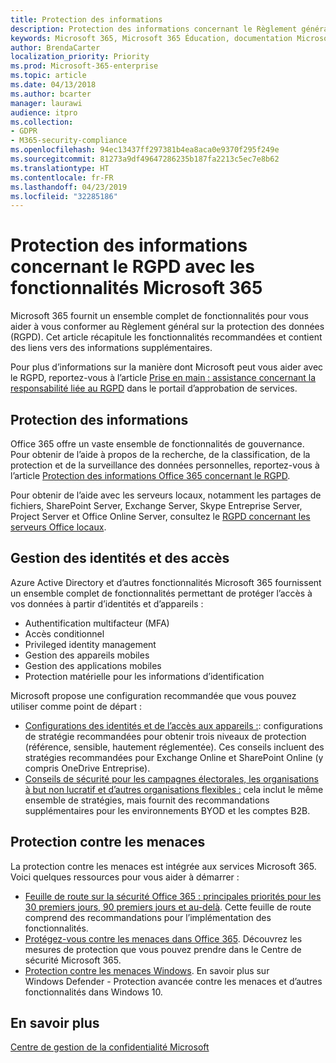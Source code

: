 ```yaml
---
title: Protection des informations
description: Protection des informations concernant le Règlement général sur la protection des données (RGPD)
keywords: Microsoft 365, Microsoft 365 Éducation, documentation Microsoft 365, RGPD
author: BrendaCarter
localization_priority: Priority
ms.prod: Microsoft-365-enterprise
ms.topic: article
ms.date: 04/13/2018
ms.author: bcarter
manager: laurawi
audience: itpro
ms.collection:
- GDPR
- M365-security-compliance
ms.openlocfilehash: 94ec13437ff297381b4ea8aca0e9370f295f249e
ms.sourcegitcommit: 81273a9df49647286235b187fa2213c5ec7e8b62
ms.translationtype: HT
ms.contentlocale: fr-FR
ms.lasthandoff: 04/23/2019
ms.locfileid: "32285186"
---
```

# <a name="information-protection-for-gdpr-with-microsoft-365-capabilities"></a>Protection des informations concernant le RGPD avec les fonctionnalités Microsoft 365

Microsoft 365 fournit un ensemble complet de fonctionnalités pour vous aider à vous conformer au Règlement général sur la protection des données (RGPD). Cet article récapitule les fonctionnalités recommandées et contient des liens vers des informations supplémentaires.

Pour plus d’informations sur la manière dont Microsoft peut vous aider avec le RGPD, reportez-vous à l’article [Prise en main : assistance concernant la responsabilité liée au RGPD](https://servicetrust.microsoft.com/ViewPage/GDPRGetStarted) dans le portail d’approbation de services.

## <a name="information-protection"></a>Protection des informations

Office 365 offre un vaste ensemble de fonctionnalités de gouvernance. Pour obtenir de l’aide à propos de la recherche, de la classification, de la protection et de la surveillance des données personnelles, reportez-vous à l’article [Protection des informations Office 365 concernant le RGPD](https://docs.microsoft.com/office365/enterprise/office-365-information-protection-for-gdpr). 

Pour obtenir de l’aide avec les serveurs locaux, notamment les partages de fichiers, SharePoint Server, Exchange Server, Skype Entreprise Server, Project Server et Office Online Server, consultez le [RGPD concernant les serveurs Office locaux](https://docs.microsoft.com/office365/enterprise/gdpr-for-office-servers). 

## <a name="identity-and-access-management"></a>Gestion des identités et des accès

Azure Active Directory et d’autres fonctionnalités Microsoft 365 fournissent un ensemble complet de fonctionnalités permettant de protéger l’accès à vos données à partir d’identités et d’appareils :
- Authentification multifacteur (MFA)
- Accès conditionnel
- Privileged identity management
- Gestion des appareils mobiles
- Gestion des applications mobiles
- Protection matérielle pour les informations d’identification

Microsoft propose une configuration recommandée que vous pouvez utiliser comme point de départ :
- [Configurations des identités et de l’accès aux appareils :](../enterprise/microsoft-365-policies-configurations.md): configurations de stratégie recommandées pour obtenir trois niveaux de protection (référence, sensible, hautement réglementée). Ces conseils incluent des stratégies recommandées pour Exchange Online et SharePoint Online (y compris OneDrive Entreprise).
- [Conseils de sécurité pour les campagnes électorales, les organisations à but non lucratif et d’autres organisations flexibles :](https://docs.microsoft.com/office365/enterprise/microsoft-security-guidance-for-political-campaigns-nonprofits-and-other-agile-o) cela inclut le même ensemble de stratégies, mais fournit des recommandations supplémentaires pour les environnements BYOD et les comptes B2B.


## <a name="threat-protection"></a>Protection contre les menaces

La protection contre les menaces est intégrée aux services Microsoft 365. Voici quelques ressources pour vous aider à démarrer :
- [Feuille de route sur la sécurité Office 365 : principales priorités pour les 30 premiers jours, 90 premiers jours et au-delà](https://support.office.com/article/Office-365-security-roadmap-Top-priorities-for-the-first-30-days-90-days-and-beyond-28c86a1c-e4dd-4aad-a2a6-c768a21cb352). Cette feuille de route comprend des recommandations pour l’implémentation des fonctionnalités. 
- [Protégez-vous contre les menaces dans Office 365](https://support.office.com/article/protect-against-threats-in-office-365-b10023f6-f30f-45d3-b3ad-b71aa4aa0d58). Découvrez les mesures de protection que vous pouvez prendre dans le Centre de sécurité Microsoft 365.
- [Protection contre les menaces Windows](https://docs.microsoft.com/windows/security/threat-protection/). En savoir plus sur Windows Defender - Protection avancée contre les menaces et d’autres fonctionnalités dans Windows 10.


## <a name="learn-more"></a>En savoir plus
[Centre de gestion de la confidentialité Microsoft](https://www.microsoft.com/TrustCenter/Privacy/gdpr/default.aspx)
